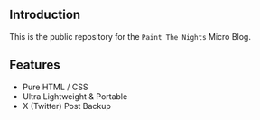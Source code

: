 ## Introduction
This is the public repository for the `Paint The Nights` Micro Blog.

## Features
* Pure HTML / CSS
* Ultra Lightweight & Portable
* X (Twitter) Post Backup
